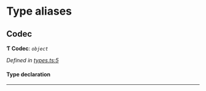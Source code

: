 

# Type aliases

<a id="codec"></a>

##  Codec

**Ƭ Codec**: *`object`*

*Defined in [types.ts:5](https://github.com/polkadot-js/common/blob/9d4c36d/packages/trie-codec/src/types.ts#L5)*

#### Type declaration

___

